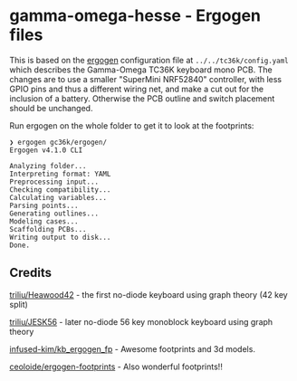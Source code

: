 # gamma-omega-hesse - Ergogen files

This is based on the [ergogen](https://github.com/ergogen/ergogen) configuration file
at `../../tc36k/config.yaml` which describes the Gamma-Omega TC36K keyboard mono PCB.
The changes are to use a smaller "SuperMini NRF52840" controller, with less GPIO pins
and thus a different wiring net, and make a cut out for the inclusion of a battery.
Otherwise the PCB outline and switch placement should be unchanged.

Run ergogen on the whole folder to get it to look at the footprints:

```console
❯ ergogen gc36k/ergogen/
Ergogen v4.1.0 CLI

Analyzing folder...
Interpreting format: YAML
Preprocessing input...
Checking compatibility...
Calculating variables...
Parsing points...
Generating outlines...
Modeling cases...
Scaffolding PCBs...
Writing output to disk...
Done.
```

## Credits

[triliu/Heawood42](https://github.com/triliu/Heawood42) - the first no-diode keyboard using graph theory (42 key split)

[triliu/JESK56](https://github.com/triliu/JESK56) - later no-diode 56 key monoblock keyboard using graph theory

[infused-kim/kb_ergogen_fp](https://github.com/infused-kim/kb_ergogen_fp) - Awesome footprints and 3d models.

[ceoloide/ergogen-footprints](https://github.com/ceoloide/ergogen-footprints) - Also wonderful footprints!!
